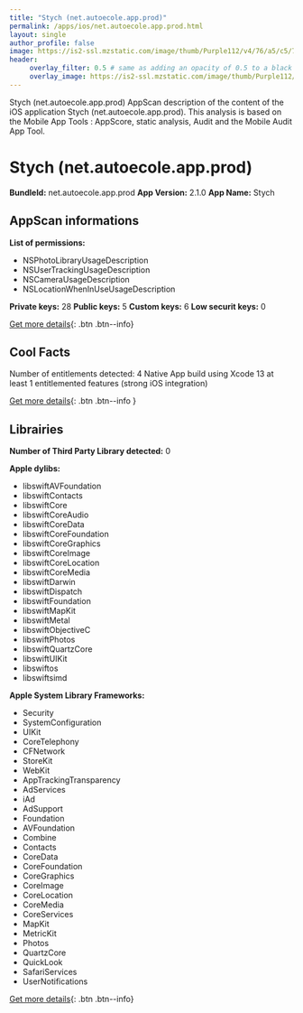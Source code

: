 ```yaml
---
title: "Stych (net.autoecole.app.prod)"
permalink: /apps/ios/net.autoecole.app.prod.html
layout: single
author_profile: false
image: https://is2-ssl.mzstatic.com/image/thumb/Purple112/v4/76/a5/c5/76a5c54f-b12f-b173-79d3-561998d85a7e/AppIcon-0-0-1x_U007emarketing-0-0-0-7-0-0-sRGB-0-0-0-GLES2_U002c0-512MB-85-220-0-0.png/512x512bb.jpg
header: 
     overlay_filter: 0.5 # same as adding an opacity of 0.5 to a black background
     overlay_image: https://is2-ssl.mzstatic.com/image/thumb/Purple112/v4/76/a5/c5/76a5c54f-b12f-b173-79d3-561998d85a7e/AppIcon-0-0-1x_U007emarketing-0-0-0-7-0-0-sRGB-0-0-0-GLES2_U002c0-512MB-85-220-0-0.png/512x512bb.jpg
---
```

Stych (net.autoecole.app.prod) AppScan description of the content of the iOS application Stych (net.autoecole.app.prod). This analysis is based on the Mobile App Tools : AppScore, static analysis, Audit and the Mobile Audit App Tool.

# Stych (net.autoecole.app.prod)

**BundleId:** net.autoecole.app.prod
**App Version:** 2.1.0
**App Name:** Stych


## AppScan informations 

**List of permissions:** 
- NSPhotoLibraryUsageDescription
- NSUserTrackingUsageDescription
- NSCameraUsageDescription
- NSLocationWhenInUseUsageDescription
  
  
**Private keys:** 28
**Public keys:** 5
**Custom keys:** 6
**Low securit keys:** 0
  
[Get more details](/pricing.html){: .btn .btn--info}

## Cool Facts

Number of entitlements detected: 4
Native App
build using Xcode 13
at least 1 entitlemented features (strong iOS integration)
  
[Get more details](/pricing.html){: .btn .btn--info }

## Librairies 
**Number of Third Party Library detected:** 0


**Apple dylibs:**
- libswiftAVFoundation
- libswiftContacts
- libswiftCore
- libswiftCoreAudio
- libswiftCoreData
- libswiftCoreFoundation
- libswiftCoreGraphics
- libswiftCoreImage
- libswiftCoreLocation
- libswiftCoreMedia
- libswiftDarwin
- libswiftDispatch
- libswiftFoundation
- libswiftMapKit
- libswiftMetal
- libswiftObjectiveC
- libswiftPhotos
- libswiftQuartzCore
- libswiftUIKit
- libswiftos
- libswiftsimd


**Apple System Library Frameworks:**
- Security
- SystemConfiguration
- UIKit
- CoreTelephony
- CFNetwork
- StoreKit
- WebKit
- AppTrackingTransparency
- AdServices
- iAd
- AdSupport
- Foundation
- AVFoundation
- Combine
- Contacts
- CoreData
- CoreFoundation
- CoreGraphics
- CoreImage
- CoreLocation
- CoreMedia
- CoreServices
- MapKit
- MetricKit
- Photos
- QuartzCore
- QuickLook
- SafariServices
- UserNotifications


  
[Get more details](/pricing.html){: .btn .btn--info}

